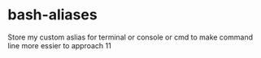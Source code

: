 # bash-aliases
Store my custom aslias for terminal or console or cmd to make command line more essier to approach
11